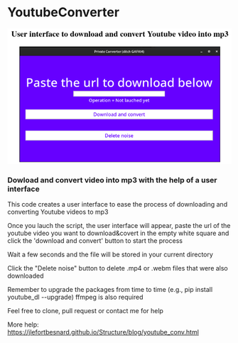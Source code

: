 # YoutubeConverter

<img src="app_screen_shot.png" alt="screenshot app"/>

### Dowload and convert video into mp3 with the help of a user interface

This code creates a user interface to ease the process of downloading and converting Youtube videos to mp3

Once you lauch the script, the user interface will appear, 
paste the url of the youtube video you want to download&covert in the empty white square 
and click the 'download and convert' button to start the process

Wait a few seconds and the file will be stored in your current directory

Click the "Delete noise" button to delete .mp4 or .webm files that were also downloaded

Remember to upgrade the packages from time to time (e.g., pip install youtube_dl --upgrade)
ffmpeg is also required

Feel free to clone, pull request or contact me for help

More help: https://jlefortbesnard.github.io/Structure/blog/youtube_conv.html
   
